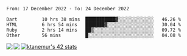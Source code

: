 <!--START_SECTION:waka-->

```text
From: 17 December 2022 - To: 24 December 2022

Dart         10 hrs 38 mins  ███████████▓░░░░░░░░░░░░░   46.26 %
HTML         6 hrs 54 mins   ███████▓░░░░░░░░░░░░░░░░░   30.04 %
Ruby         2 hrs 14 mins   ██▒░░░░░░░░░░░░░░░░░░░░░░   09.72 %
Other        56 mins         █░░░░░░░░░░░░░░░░░░░░░░░░   04.08 %
```

<!--END_SECTION:waka-->
<a href="https://github.com/anuraghazra/github-readme-stats">
  <img align="left" src="https://github-readme-stats.vercel.app/api?username=Tanesan&count_private=true&show_icons=true" />
<img align="left" src="https://github-readme-stats.vercel.app/api/top-langs/?username=Tanesan" />
</a>

[![ktanemur's 42 stats](https://badge42.vercel.app/api/v2/cl1wslf6s002109l771rng2w8/stats?cursusId=21&coalitionId=62)](https://github.com/JaeSeoKim/badge42)
